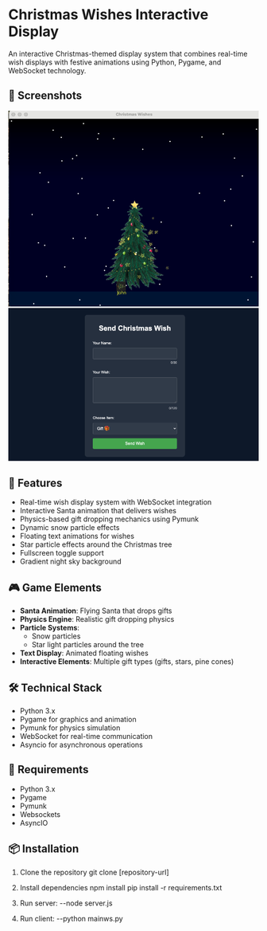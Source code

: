 # Christmas Wishes Interactive Display

An interactive Christmas-themed display system that combines real-time wish displays with festive animations using Python, Pygame, and WebSocket technology.

## 📸 Screenshots

![Main Game](screenshots/main-game.png)
![Web Client to Enter Wishes](screenshots/web-ui.png)

## 🎄 Features

- Real-time wish display system with WebSocket integration
- Interactive Santa animation that delivers wishes
- Physics-based gift dropping mechanics using Pymunk
- Dynamic snow particle effects
- Floating text animations for wishes
- Star particle effects around the Christmas tree
- Fullscreen toggle support
- Gradient night sky background

## 🎮 Game Elements

- **Santa Animation**: Flying Santa that drops gifts
- **Physics Engine**: Realistic gift dropping physics
- **Particle Systems**: 
  - Snow particles
  - Star light particles around the tree
- **Text Display**: Animated floating wishes
- **Interactive Elements**: Multiple gift types (gifts, stars, pine cones)

## 🛠️ Technical Stack

- Python 3.x
- Pygame for graphics and animation
- Pymunk for physics simulation
- WebSocket for real-time communication
- Asyncio for asynchronous operations

## 🎯 Requirements

- Python 3.x
- Pygame
- Pymunk
- Websockets
- AsyncIO

## 📦 Installation

1. Clone the repository
git clone [repository-url]
2. Install dependencies
    npm install
    pip install -r requirements.txt
3. Run server:
--node server.js

4. Run client:
--python mainws.py